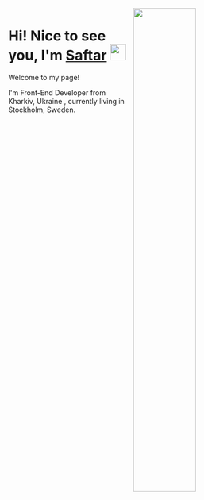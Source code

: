 <img align="right" src="https://cdn.dribbble.com/users/1235346/screenshots/3252385/job.gif" width="50%"/>


<h1 align="left">Hi! Nice to see you, I'm <a href="https://github.com/Saftar94" target="_blank">Saftar</a> 
<img src="https://github.com/blackcater/blackcater/raw/main/images/Hi.gif" height="32"/></h1>

<p font-size="20">Welcome to my page!</p>
<p>I'm Front-End Developer from  Kharkiv, Ukraine <span class="flag-icon flag-icon-sun flag-icon-squared"></span>, currently living in  Stockholm, Sweden.</p>












